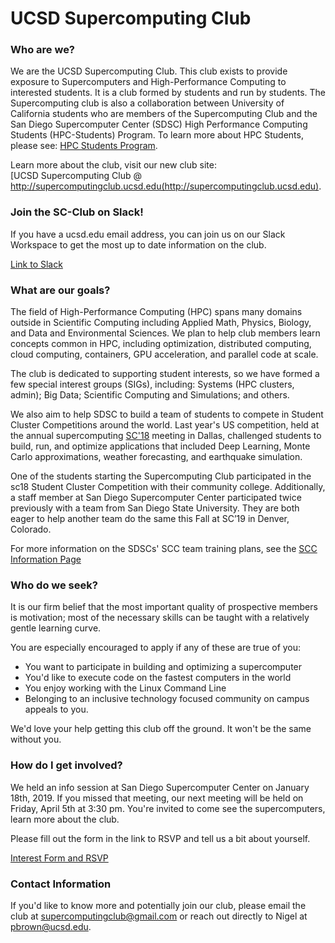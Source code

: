 # UCSD Supercomputing Club 

### Who are we?

We are the UCSD Supercomputing Club. This club exists to provide exposure to Supercomputers and High-Performance Computing to interested students. It is a club formed by students and run by students.
The Supercomputing club is also a collaboration between University of California students who are members of the Supercomputing Club and the San Diego Supercomputer Center (SDSC) High Performance Computing Students (HPC-Students) Program. To learn more about HPC Students, please see: [HPC Students Program](https://www.sdsc.edu/education_and_training/hpc_students.html).

Learn more about the club, visit our new club site:<br>
[UCSD Supercomputing Club @ http://supercomputingclub.ucsd.edu(http://supercomputingclub.ucsd.edu).


### Join the SC-Club on Slack!

If you have a ucsd.edu email address, you can join us on our Slack Workspace to get the most up to date information on the club.

[Link to Slack](https://hpcstudentsatsdsc.slack.com)

### What are our goals?

The field of High-Performance Computing (HPC) spans many domains outside in Scientific Computing including Applied Math, Physics, Biology, and Data and Environmental Sciences.
We plan to help club members learn concepts common in HPC, including optimization, distributed computing, cloud computing, containers, GPU acceleration, and parallel code at scale.

The club is dedicated to supporting student interests, so we have formed a few special interest groups (SIGs), including: Systems (HPC clusters, admin); Big Data; Scientific Computing and Simulations; and others.

We also aim to help SDSC to build a team of students to compete in Student Cluster Competitions around the world.  Last year's US competition, held at the annual supercomputing [SC'18](https://sc18.supercomputing.org) meeting in Dallas, challenged students to build, run, and optimize applications that included Deep Learning,
Monte Carlo approximations, weather forecasting, and earthquake simulation. 

One of the students starting the Supercomputing Club participated in the sc18 Student Cluster Competition with their community college. Additionally, a staff member at San Diego Supercomputer Center participated twice previously with a team from San Diego State University. They are both eager to help another team do the same this Fall at SC’19 in Denver, Colorado.

For more information on the SDSCs' SCC team training plans, see the [SCC Information Page](https://training.sdsc.edu/scc")

### Who do we seek?

It is our firm belief that the most important quality of prospective members is motivation;
most of the necessary skills can be taught with a relatively gentle learning curve.

You are especially encouraged to apply if any of these are true of you:
- You want to participate in building and optimizing a supercomputer
- You'd like to execute code on the fastest computers in the world
- You enjoy working with the Linux Command Line
- Belonging to an inclusive technology focused community on campus appeals to you.

We'd love your help getting this club off the ground.
It won't be the same without you.

### How do I get involved?

We held an info session at San Diego Supercomputer Center on January 18th, 2019. If you missed that meeting, our next meeting will be held on Friday, April 5th at 3:30 pm.
You're invited to come see the supercomputers, learn more about the club.

Please fill out the form in the link to RSVP and tell us a bit about yourself.

[Interest Form and RSVP](https://docs.google.com/forms/d/1RkUkzLwf310_l9zNPaoSgoFu9F0YUI24Sbt6ysomepg)

### Contact Information

If you'd like to know more and potentially join our club, please email the club at <supercomputingclub@gmail.com> or reach out directly to Nigel at <pbrown@ucsd.edu>.
